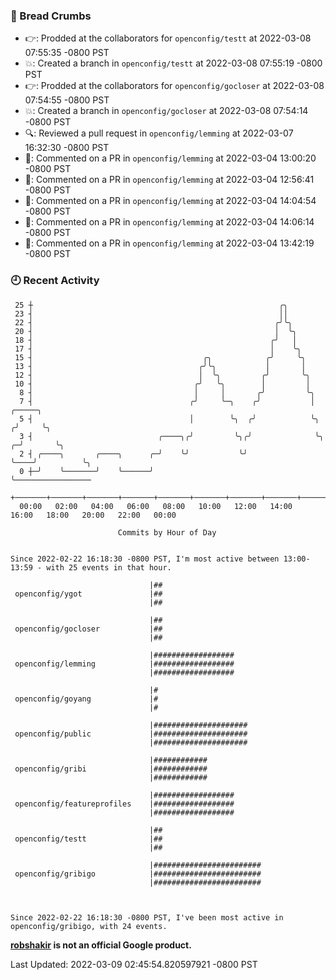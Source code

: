 ### 🍞 Bread Crumbs

 * 👉: Prodded at the collaborators for `openconfig/testt` at 2022-03-08 07:55:35 -0800 PST
 * 💥: Created a branch in `openconfig/testt` at 2022-03-08 07:55:19 -0800 PST
 * 👉: Prodded at the collaborators for `openconfig/gocloser` at 2022-03-08 07:54:55 -0800 PST
 * 💥: Created a branch in `openconfig/gocloser` at 2022-03-08 07:54:14 -0800 PST
 * 🔍: Reviewed a pull request in  `openconfig/lemming` at 2022-03-07 16:32:30 -0800 PST
 * 💬: Commented on a PR in  `openconfig/lemming` at 2022-03-04 13:00:20 -0800 PST
 * 💬: Commented on a PR in  `openconfig/lemming` at 2022-03-04 12:56:41 -0800 PST
 * 💬: Commented on a PR in  `openconfig/lemming` at 2022-03-04 14:04:54 -0800 PST
 * 💬: Commented on a PR in  `openconfig/lemming` at 2022-03-04 14:06:14 -0800 PST
 * 💬: Commented on a PR in  `openconfig/lemming` at 2022-03-04 13:42:19 -0800 PST

### 🕘 Recent Activity
```
 25 ┼                                                       ╭╮
 23 ┤                                                       ││
 22 ┤                                                      ╭╯╰╮
 20 ┤                                                      │  ╰╮
 18 ┤                                                     ╭╯   │
 17 ┤                                                     │    ╰╮
 15 ┤                                      ╭╮            ╭╯     ╰╮
 13 ┤                                     ╭╯╰╮           │       │
 12 ┤                                     │  ╰╮         ╭╯       ╰╮
 10 ┤                                    ╭╯   ╰╮        │         │
  8 ┤                                    │     │       ╭╯         ╰╮
  7 ┤                                   ╭╯     ╰─╮    ╭╯           │         ╭─────╮
  5 ┤                                   │        ╰╮  ╭╯            ╰╮       ╭╯     ╰╮
  3 ┤                            ╭────╮╭╯         ╰╮╭╯              ╰╮    ╭─╯       ╰╮
  2 ┤ ╭────╮       ╭────╮      ╭─╯    ╰╯           ╰╯                ╰────╯          ╰╮
  0 ┼─╯    ╰───────╯    ╰──────╯                                                      ╰─────────────────
    +───────+───────+───────+───────+───────+───────+───────+───────+───────+───────+───────+───────+────
  00:00   02:00   04:00   06:00   08:00   10:00   12:00   14:00   16:00   18:00   20:00   22:00   00:00   

						Commits by Hour of Day


Since 2022-02-22 16:18:30 -0800 PST, I'm most active between 13:00-13:59 - with 25 events in that hour.

```



```
                               |##
 openconfig/ygot               |##
                               |##

                               |##
 openconfig/gocloser           |##
                               |##

                               |##################
 openconfig/lemming            |##################
                               |##################

                               |#
 openconfig/goyang             |#
                               |#

                               |#####################
 openconfig/public             |#####################
                               |#####################

                               |############
 openconfig/gribi              |############
                               |############

                               |##################
 openconfig/featureprofiles    |##################
                               |##################

                               |##
 openconfig/testt              |##
                               |##

                               |########################
 openconfig/gribigo            |########################
                               |########################



Since 2022-02-22 16:18:30 -0800 PST, I've been most active in openconfig/gribigo, with 24 events.

```
**[robshakir](mailto:robjs@google.com) is not an official Google product.**  


Last Updated: 2022-03-09 02:45:54.820597921 -0800 PST
